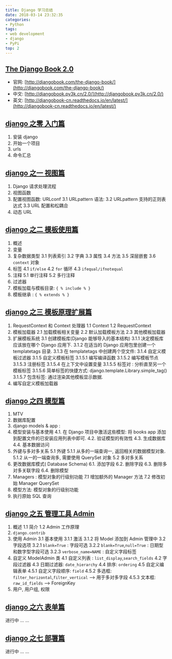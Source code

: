 ```yaml
---
title: Django 学习总结
date: 2018-03-14 23:32:35
categories:
- Python
tags:
- web development
- django
- PyPi
top: 2
---
```

## [The Django Book 2.0](http://djangobook.py3k.cn/2.0/)
- 官网: [http://djangobook.com/the-django-book/](http://djangobook.com/the-django-book/)
- 中文: [http://djangobook.py3k.cn/2.0/](http://djangobook.py3k.cn/2.0/)
- 英文: [http://djangobook-cn.readthedocs.io/en/latest/](http://djangobook-cn.readthedocs.io/en/latest/)

## [django 之零 入门篇](http://www.pyfdtic.com/2018/03/16/django%E4%B9%8B%E9%9B%B6--%E5%85%A5%E9%97%A8%E7%AF%87/)
1. 安装 django
2. 开始一个项目
3. urls
4. 命令汇总

## [django 之一 视图篇](http://www.pyfdtic.com/2018/03/16/django%E4%B9%8B%E4%B8%80--%E8%A7%86%E5%9B%BE%E7%AF%87/)
1. Django 请求处理流程
2. 视图函数
3. 配置视图函数: URLconf
3.1 URLpattern 语法:
3.2 URLpattern 支持的正则表达式
3.3 URL 配置和松耦合
4. 动态 URL

## [django 之二 模板使用篇](http://www.pyfdtic.com/2018/03/16/django%E4%B9%8B%E4%BA%8C--%E6%A8%A1%E6%9D%BF%E7%AF%87/)
1. 概述
2. 变量
3. 复杂数据类型
3.1 列表索引
3.2 字典
3.3 属性
3.4 方法
3.5 深层嵌套
3.6 `context` 对象
4. 标签
4.1 `if/else`
4.2 `for` 循环
4.3 `ifequal/ifnotequal`
5. 注释
5.1 单行注释
5.2 多行注释
6. 过滤器
7. 模板加载与模板目录: `{ % include % }`
8. 模板继承 : `{ % extends % }`

## [django 之三 模板原理扩展篇](http://www.pyfdtic.com/2018/03/16/django-%E6%A8%A1%E6%9D%BF%E5%8E%9F%E7%90%86%E5%8F%8A%E6%89%A9%E5%B1%95/)
1. RequestContext 和 Context 处理器
1.1 Context
1.2 RequestContext
2. 模板加载器
2.1 加载模板相关变量
2.2 默认加载模板方法
2.3 其他模板加载器
3. 扩展模板系统
3.1 创建模板库(Django 能够导入的基本结构)
3.1.1 决定模板库应该放在哪个 Django 应用下.
3.1.2 在适当的 Django 应用包里创建一个 templatetags 目录.
3.1.3 在 templatetags 中创建两个空文件:
3.1.4 自定义模板过滤器
3.1.5 自定义模板标签
3.1.5.1 编写编译函数
3.1.5.2 编写模板节点
3.1.5.3 注册标签
3.1.5.4 在上下文中设置变量
3.1.5.5 标签对 : 分析直至另一个模板标签
3.1.5.6 简单标签的快捷方式: django.template.Library.simple_tag()
3.1.5.7 包含标签: 通过渲染其他模板显示数据.
4. 编写自定义模板加载器

## [django 之四 模型篇](http://www.pyfdtic.com/2018/03/16/django%E4%B9%8B%E4%B8%89--%E6%A8%A1%E5%9E%8B%E7%AF%87/)
1. MTV
2. 数据库配置
3. django models & app :
4. 模型安装与基本使用
4.1. 在 Django 项目中激活这些模型: 将 books app 添加到配置文件的已安装应用列表中即可.
4.2. 验证模型的有效性
4.3. 生成数据库
4.4. 基本数据访问
5. 外键与多对多关系
5.1 外键
5.1.1 从多的一端查询一, 返回相关的数据模型对象.
5.1.2 从一的一端查询多, 需要使用 QuerySet 对象
5.2 多对多关系
6. 更改数据库模式( Database Schema)
6.1. 添加字段
6.2. 删除字段
6.3. 删除多对多关联字段
6.4. 删除模型
7. Managers : 模型对象的行级别功能
7.1 增加额外的 Manager 方法
7.2 修改初始 Manager QuerySet
8. 模型方法: 模型对象的行级别功能
9. 执行原始 SQL 查询

## [django 之五 管理工具 Admin](http://www.pyfdtic.com/2018/03/16/django%E4%B9%8B%E5%9B%9B--Admin%E7%AE%A1%E7%90%86%E5%B7%A5%E5%85%B7/)
1. 概述
1.1 简介
1.2 Admin 工作原理
2. `django.contrib`
3. 使用 Admin
3.1 基本使用
3.1.1 激活
3.1.2 将 Model 添加到 Admin 管理中
3.2 字段选项
3.2.1 `blank=True` : 字段可选
3.2.2 `blank=True`,`null=True` : 日期型和数字型字段可选
3.2.3 `verbose_name=NAME` : 自定义字段标签
4. 自定义 ModelAdmin 类
4.1 自定义列表 : `list_display`,`search_fields`
4.2 字段过滤器
4.3 日期过滤器: `date_hierarchy`
4.4 排序: `ordering`
4.5 自定义编辑表单
4.5.1 自定义字段顺序: `field`
4.5.2 多选框: `filter_horizontal`,`filter_vertical` --> 用于多对多字段
4.5.3 文本框: `raw_id_fields` --> ForeignKey
5. 用户, 用户组, 权限

## [django 之六 表单篇](http://www.pyfdtic.com/2018/03/16/django%E4%B9%8B%E4%BA%94--%E8%A1%A8%E5%8D%95/)
进行中 ... ... 

## [django 之七 部署篇](http://www.pyfdtic.com/2018/03/16/django%E4%B9%8B%E5%85%AD--%E9%83%A8%E7%BD%B2%E7%AF%87/)
进行中 ... ...